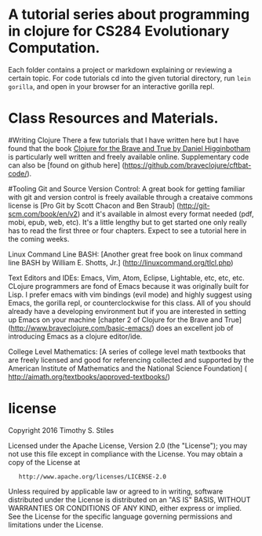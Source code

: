 # A tutorial series about programming in clojure for CS284 Evolutionary Computation. 
Each folder contains a project or markdown explaining or reviewing a certain topic. For code tutorials cd into the given tutorial directory, run <code>lein gorilla</code>, and open in your browser for an interactive gorilla repl.

# Class Resources and Materials.

#Writing Clojure
There a few tutorials that I have written here but I have found that the book [Clojure for the Brave and True by Daniel Higginbotham](http://www.braveclojure.com/) is particularly well written and freely available online. Supplementary code can also be [found on github here] (https://github.com/braveclojure/cftbat-code/). 

#Tooling
Git and Source Version Control: A great book for getting familiar with git and version control is freely available through a creataive commons license is [Pro Git by Scott Chacon and Ben Straub] (http://git-scm.com/book/en/v2) and it's available in almost every format needed (pdf, mobi, epub, web, etc). It's a little lengthy but to get started one only really has to read the first three or four chapters. Expect to see a tutorial here in the coming weeks.

Linux Command Line BASH: [Another great free book on linux command line BASH by William E. Shotts, Jr.] (http://linuxcommand.org/tlcl.php)

Text Editors and IDEs: Emacs, Vim, Atom, Eclipse, Lightable, etc, etc, etc. CLojure programmers are fond of Emacs because it was originally built for Lisp. I prefer emacs with vim bindings (evil mode) and highly suggest using Emacs, the gorilla repl, or counterclockwise for this class. All of you should already have a developing environment but if you are interested in setting up Emacs on your machine [chapter 2 of Clojure for the Brave and True] (http://www.braveclojure.com/basic-emacs/) does an excellent job of introducing Emacs as a clojure editor/ide.

College Level Mathematics: [A series of college level math textbooks that are freely licensed and good for referencing collected and supported by the American Institute of Mathematics and the National Science Foundation] ( http://aimath.org/textbooks/approved-textbooks/)

# license
Copyright 2016 Timothy S. Stiles

   Licensed under the Apache License, Version 2.0 (the "License");
   you may not use this file except in compliance with the License.
   You may obtain a copy of the License at

       http://www.apache.org/licenses/LICENSE-2.0

   Unless required by applicable law or agreed to in writing, software
   distributed under the License is distributed on an "AS IS" BASIS,
   WITHOUT WARRANTIES OR CONDITIONS OF ANY KIND, either express or implied.
   See the License for the specific language governing permissions and
   limitations under the License.

